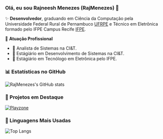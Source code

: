### Olá, eu sou Rajneesh Menezes (RajMenezes) 👋

✨ **Desenvolvedor**, graduando em Ciência da Computação pela Universidade Federal Rural de Pernambuco [UFRPE](https://www.ufrpe.br/) e Técnico em Eletrônica formado pelo IFPE Campus Recife [IFPE](https://portal.ifpe.edu.br/recife/).

🏢 **Atuação Profissional**
- 🚀 Analista de Sistemas na CI&T.
- 🚀 Estágiário em Desenvolvimento de Sistemas na CI&T.
- 🚀 Estágiário em Tecnólogo em Eletrônica pelo IFPE.

### 📊 Estatísticas no GitHub

![RajMenezes's GitHub stats](https://github-readme-stats.vercel.app/api?username=RajMenezes&show_icons=true&theme=dracula)

### 📌 Projetos em Destaque

[![Playzone](https://github-readme-stats.vercel.app/api/pin/?username=RajMenezes&repo=playzone)](https://github.com/RajMenezes/playzone)


### 🚀 Linguagens Mais Usadas

![Top Langs](https://github-readme-stats.vercel.app/api/top-langs/?username=RajMenezes&layout=compact)
